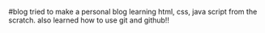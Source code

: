 #blog
tried to make a personal blog
learning html, css, java script from the scratch. 
also learned how to use git and github!!